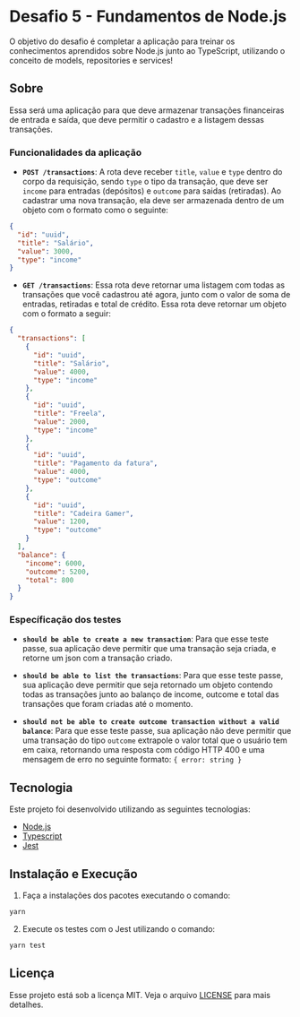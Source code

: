 # Desafio 5 - Fundamentos de Node.js
O objetivo do desafio é completar a aplicação para treinar os conhecimentos aprendidos sobre Node.js junto ao TypeScript, utilizando o conceito de models, repositories e services!

## Sobre
Essa será uma aplicação para que deve armazenar transações financeiras de entrada e saída, que deve permitir o cadastro e a listagem dessas transações.

### Funcionalidades da aplicação

- **`POST /transactions`**: A rota deve receber `title`, `value` e `type` dentro do corpo da requisição, sendo `type` o tipo da transação, que deve ser `income` para entradas (depósitos) e `outcome` para saidas (retiradas). Ao cadastrar uma nova transação, ela deve ser armazenada dentro de um objeto com o formato como o seguinte:

```json
{
  "id": "uuid",
  "title": "Salário",
  "value": 3000,
  "type": "income"
}
```

- **`GET /transactions`**: Essa rota deve retornar uma listagem com todas as transações que você cadastrou até agora, junto com o valor de soma de entradas, retiradas e total de crédito. Essa rota deve retornar um objeto com o formato a seguir:

```json
{
  "transactions": [
    {
      "id": "uuid",
      "title": "Salário",
      "value": 4000,
      "type": "income"
    },
    {
      "id": "uuid",
      "title": "Freela",
      "value": 2000,
      "type": "income"
    },
    {
      "id": "uuid",
      "title": "Pagamento da fatura",
      "value": 4000,
      "type": "outcome"
    },
    {
      "id": "uuid",
      "title": "Cadeira Gamer",
      "value": 1200,
      "type": "outcome"
    }
  ],
  "balance": {
    "income": 6000,
    "outcome": 5200,
    "total": 800
  }
}
```

### Específicação dos testes

- **`should be able to create a new transaction`**: Para que esse teste passe, sua aplicação deve permitir que uma transação seja criada, e retorne um json com a transação criado.

- **`should be able to list the transactions`**: Para que esse teste passe, sua aplicação deve permitir que seja retornado um objeto contendo todas as transações junto ao balanço de income, outcome e total das transações que foram criadas até o momento.

- **`should not be able to create outcome transaction without a valid balance`**: Para que esse teste passe, sua aplicação não deve permitir que uma transação do tipo `outcome` extrapole o valor total que o usuário tem em caixa, retornando uma resposta com código HTTP 400 e uma mensagem de erro no seguinte formato: `{ error: string }`

## Tecnologia

Este projeto foi desenvolvido utilizando as seguintes tecnologias:

- [Node.js](https://nodejs.org/)
- [Typescript](https://www.typescriptlang.org/)
- [Jest](https://jestjs.io/)

## Instalação e Execução

1. Faça a instalações dos pacotes executando o comando: 
```bash 
yarn
```

2. Execute os testes com o Jest utilizando o comando: 
```bash
yarn test
```

## Licença

Esse projeto está sob a licença MIT. Veja o arquivo [LICENSE](https://github.com/AleixoGJunior/desafio-fundamentos-nodejs/blob/master/LICENSE) para mais detalhes.


